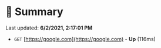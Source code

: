 # 📖 Summary
Last updated: **6/2/2021, 2:17:01 PM**

- `GET` [https://google.com](https://google.com) - **Up** (116ms)
